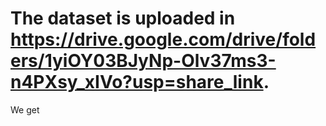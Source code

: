# The dataset is uploaded in https://drive.google.com/drive/folders/1yiOY03BJyNp-Olv37ms3-n4PXsy_xIVo?usp=share_link. 
We get
